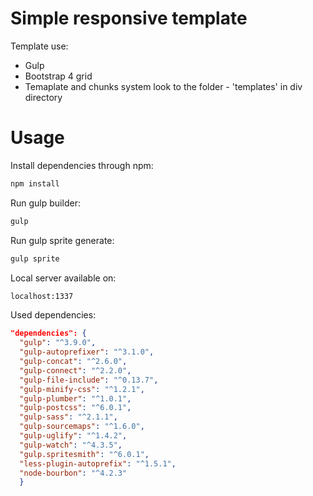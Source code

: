 # Simple responsive template
Template use:
<ul>
  <li>Gulp</li>
  <li>Bootstrap 4 grid</li>
  <li>Temaplate and chunks system look to the folder - 'templates' in div directory </li>
</ul>

# Usage
Install dependencies through npm:

```bash
npm install
```

Run gulp builder:

```bash
gulp
```

Run gulp sprite generate:

```bash
gulp sprite
```

Local server available on:

```bash
localhost:1337
```


Used dependencies:

```json
"dependencies": {
  "gulp": "^3.9.0",
  "gulp-autoprefixer": "^3.1.0",
  "gulp-concat": "^2.6.0",
  "gulp-connect": "^2.2.0",
  "gulp-file-include": "^0.13.7",
  "gulp-minify-css": "^1.2.1",
  "gulp-plumber": "^1.0.1",
  "gulp-postcss": "^6.0.1",
  "gulp-sass": "^2.1.1",
  "gulp-sourcemaps": "^1.6.0",
  "gulp-uglify": "^1.4.2",
  "gulp-watch": "^4.3.5",
  "gulp.spritesmith": "^6.0.1",
  "less-plugin-autoprefix": "^1.5.1",
  "node-bourbon": "^4.2.3"
  }
```
